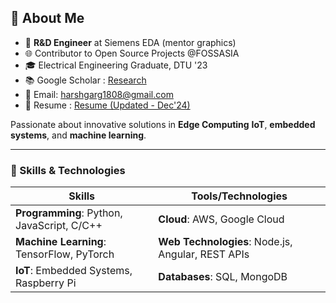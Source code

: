 ## 👋 About Me

- 💼 **R&D Engineer** at Siemens EDA (mentor graphics)
- 🌐 Contributor to Open Source Projects @FOSSASIA  
- 🎓 Electrical Engineering Graduate, DTU '23  
- 📚 Google Scholar : [Research](https://scholar.google.com/citations?user=ibhxWO4AAAAJ&hl=en)  
- 📧 Email: [harshgarg1808@gmail.com](mailto:harshgarg1808@gmail.com)
- 📄 Resume : [Resume (Updated - Dec'24)](https://scholar.google.com/citations?user=ibhxWO4AAAAJ&hl=en)  

Passionate about innovative solutions in **Edge Computing** **IoT**, **embedded systems**, and **machine learning**.


---

### 🧰 Skills & Technologies

| **Skills**                             | **Tools/Technologies**                          |
|----------------------------------------|------------------------------------------------|
| **Programming**: Python, JavaScript, C/C++ | **Cloud**: AWS, Google Cloud                    |
| **Machine Learning**: TensorFlow, PyTorch | **Web Technologies**: Node.js, Angular, REST APIs|
| **IoT**: Embedded Systems, Raspberry Pi   | **Databases**: SQL, MongoDB                    |



